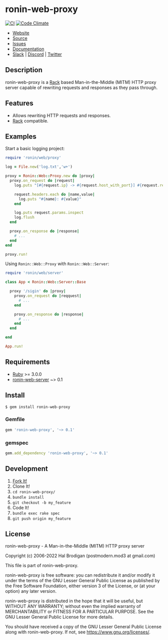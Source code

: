 # ronin-web-proxy

[![CI](https://github.com/ronin-rb/ronin-web-proxy/actions/workflows/ruby.yml/badge.svg)](https://github.com/ronin-rb/ronin-web-proxy/actions/workflows/ruby.yml)
[![Code Climate](https://codeclimate.com/github/ronin-rb/ronin-web-proxy.svg)](https://codeclimate.com/github/ronin-rb/ronin-web-proxy)

* [Website](https://ronin-rb.dev/)
* [Source](https://github.com/ronin-rb/ronin-web-proxy)
* [Issues](https://github.com/ronin-rb/ronin-web-proxy/issues)
* [Documentation](https://ronin-rb.dev/docs/ronin-web-proxy/frames)
* [Slack](https://ronin-rb.slack.com) |
  [Discord](https://discord.gg/6WAb3PsVX9) |
  [Twitter](https://twitter.com/ronin_rb)

## Description

ronin-web-proxy is a [Rack] based Man-in-the-Middle (MITM) HTTP proxy server
capable of rewriting requests and responses as they pass through.

## Features

* Allows rewriting HTTP requests and responses.
* [Rack] compatible.

## Examples

Start a basic logging project:

```ruby
require 'ronin/web/proxy'

log = File.new('log.txt','w+')

proxy = Ronin::Web::Proxy.new do |proxy|
  proxy.on_request do |request|
    log.puts "[#{request.ip} -> #{request.host_with_port}] #{request.request_method} #{request.url}"

    request.headers.each do |name,value|
      log.puts "#{name}: #{value}"
    end

    log.puts request.params.inspect
    log.flush
  end

  proxy.on_response do |response|
    # ...
  end
end

proxy.run!
```

Using `Ronin::Web::Proxy` with `Ronin::Web::Server`:

```ruby
require 'ronin/web/server'

class App < Ronin::Web::Server::Base

  proxy '/sigin' do |proxy|
    proxy.on_request do |reqquest|
      # ...
    end

    proxy.on_response do |response|
      # ...
    end
  end

end

App.run!
```

## Requirements

* [Ruby] >= 3.0.0
* [ronin-web-server] ~> 0.1

## Install

```shell
$ gem install ronin-web-proxy
```

### Gemfile

```ruby
gem 'ronin-web-proxy', '~> 0.1'
```

### gemspec

```ruby
gem.add_dependency 'ronin-web-proxy', '~> 0.1'
```

## Development

1. [Fork It!](https://github.com/ronin-rb/ronin-web-proxy/fork)
2. Clone It!
3. `cd ronin-web-proxy/`
4. `bundle install`
5. `git checkout -b my_feature`
6. Code It!
7. `bundle exec rake spec`
8. `git push origin my_feature`

## License

ronin-web-proxy - A Man-in-the-Middle (MITM) HTTP proxy server

Copyright (c) 2006-2022 Hal Brodigan (postmodern.mod3 at gmail.com)

This file is part of ronin-web-proxy.

ronin-web-proxy is free software: you can redistribute it and/or modify
it under the terms of the GNU Lesser General Public License as published
by the Free Software Foundation, either version 3 of the License, or
(at your option) any later version.

ronin-web-proxy is distributed in the hope that it will be useful,
but WITHOUT ANY WARRANTY; without even the implied warranty of
MERCHANTABILITY or FITNESS FOR A PARTICULAR PURPOSE.  See the
GNU Lesser General Public License for more details.

You should have received a copy of the GNU Lesser General Public License
along with ronin-web-proxy.  If not, see <https://www.gnu.org/licenses/>.

[Ruby]: https://www.ruby-lang.org
[Rack]: https://github.com/rack/rack#readme
[ronin-web-server]: https://github.com/ronin-rb/ronin-web-server#readme
